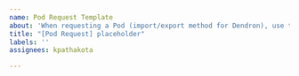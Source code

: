 ```yaml
---
name: Pod Request Template
about: 'When requesting a Pod (import/export method for Dendron), use this template. '
title: "[Pod Request] placeholder"
labels: ''
assignees: kpathakota

---
```


# <template> Pod Proposal

## Import
<What does import look like? How will the data from the source get formatted when imported into Dendron?>

## Build
<What does build look like? What steps need to occur prior to exporting your Dendron notes>

## Export
<What does export look like?>

## Configuration
<What might a configuration file look like to help make sure your data is formatted correctly ?>

e.g.
destinations:
  - destination:
      base: People
      table: Interactions
    src:
      meet.{today}.*
    mapping:
      fm.created: DateV2
      fm.type: Type
      section.noes: Notes
      section.people: People



## Example Use Cases
<e.g. Sync notes from meetings with an airtable tracking meetings across days and people>
